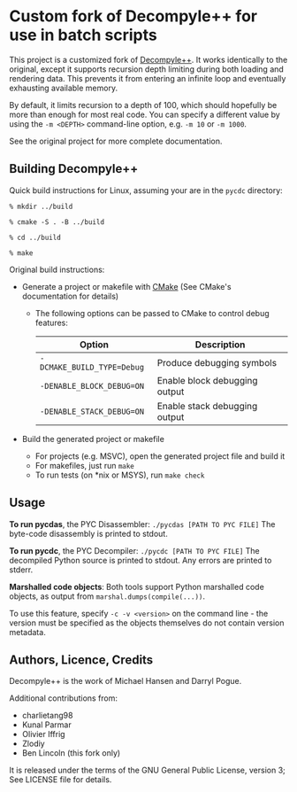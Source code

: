 # Custom fork of Decompyle++ for use in batch scripts

This project is a customized fork of [Decompyle++](https://github.com/zrax/pycdc). It works identically to the original, except it supports recursion depth limiting during both loading and rendering data. This prevents it from entering an infinite loop and eventually exhausting available memory.

By default, it limits recursion to a depth of 100, which should hopefully be more than enough for most real code. You can specify a different value by using the `-m <DEPTH>` command-line option, e.g. `-m 10` or `-m 1000`.

See the original project for more complete documentation.

## Building Decompyle++

Quick build instructions for Linux, assuming your are in the `pycdc` directory:

```
% mkdir ../build

% cmake -S . -B ../build

% cd ../build

% make
```

Original build instructions:

* Generate a project or makefile with [CMake](http://www.cmake.org) (See CMake's documentation for details)
  * The following options can be passed to CMake to control debug features:

    | Option | Description |
    | --- | --- |
    | `-DCMAKE_BUILD_TYPE=Debug` | Produce debugging symbols |
    | `-DENABLE_BLOCK_DEBUG=ON` | Enable block debugging output |
    | `-DENABLE_STACK_DEBUG=ON` | Enable stack debugging output |

* Build the generated project or makefile
  * For projects (e.g. MSVC), open the generated project file and build it
  * For makefiles, just run `make`
  * To run tests (on \*nix or MSYS), run `make check`

## Usage
**To run pycdas**, the PYC Disassembler:
`./pycdas [PATH TO PYC FILE]`
The byte-code disassembly is printed to stdout.

**To run pycdc**, the PYC Decompiler: 
`./pycdc [PATH TO PYC FILE]`
The decompiled Python source is printed to stdout.
Any errors are printed to stderr.

**Marshalled code objects**:
Both tools support Python marshalled code objects, as output from `marshal.dumps(compile(...))`.

To use this feature, specify `-c -v <version>` on the command line - the version must be specified as the objects themselves do not contain version metadata.

## Authors, Licence, Credits
Decompyle++ is the work of Michael Hansen and Darryl Pogue.

Additional contributions from:
* charlietang98
* Kunal Parmar
* Olivier Iffrig
* Zlodiy
* Ben Lincoln (this fork only)

It is released under the terms of the GNU General Public License, version 3;
See LICENSE file for details.
